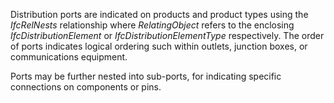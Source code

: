 Distribution ports are indicated on products and product types using the _IfcRelNests_ relationship where _RelatingObject_ refers to the enclosing _IfcDistributionElement_ or _IfcDistributionElementType_ respectively. The order of ports indicates logical ordering such within outlets, junction boxes, or communications equipment.

Ports may be further nested into sub-ports, for indicating specific connections on components or pins.